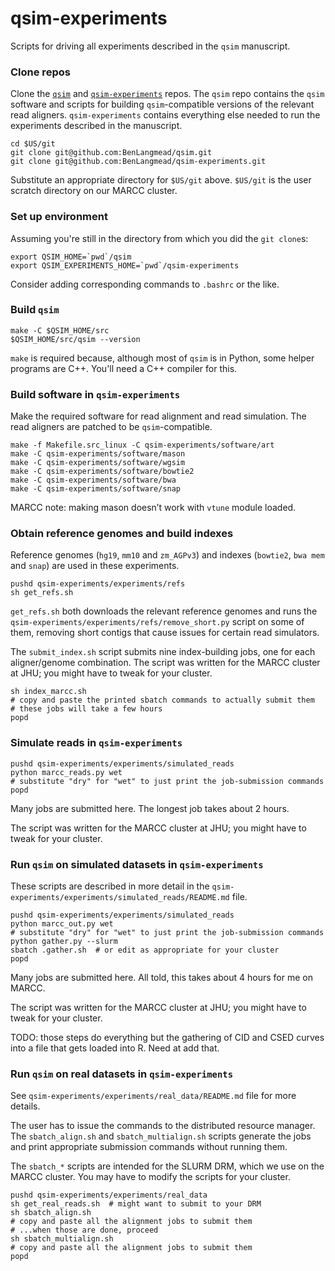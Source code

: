 # qsim-experiments

Scripts for driving all experiments described in the `qsim` manuscript.

### Clone repos

Clone the [`qsim`](https://github.com/BenLangmead/qsim) and [`qsim-experiments`](https://github.com/BenLangmead/qsim-experiments) repos.  The `qsim` repo contains the `qsim` software and scripts for building `qsim`-compatible versions of the relevant read aligners.  `qsim-experiments` contains everything else needed to run the experiments described in the manuscript.

```
cd $US/git
git clone git@github.com:BenLangmead/qsim.git
git clone git@github.com:BenLangmead/qsim-experiments.git
```

Substitute an appropriate directory for `$US/git` above.  `$US/git` is the user scratch directory on our MARCC cluster.

### Set up environment

Assuming you're still in the directory from which you did the `git clone`s:

```
export QSIM_HOME=`pwd`/qsim
export QSIM_EXPERIMENTS_HOME=`pwd`/qsim-experiments
```

Consider adding corresponding commands to `.bashrc` or the like.

### Build `qsim`

```
make -C $QSIM_HOME/src
$QSIM_HOME/src/qsim --version
```

`make` is required because, although most of `qsim` is in Python, some helper programs are C++.  You'll need a C++ compiler for this.

### Build software in `qsim-experiments`

Make the required software for read alignment and read simulation.  The read aligners are patched to be `qsim`-compatible.

```
make -f Makefile.src_linux -C qsim-experiments/software/art
make -C qsim-experiments/software/mason
make -C qsim-experiments/software/wgsim
make -C qsim-experiments/software/bowtie2
make -C qsim-experiments/software/bwa
make -C qsim-experiments/software/snap
```

MARCC note: making mason doesn’t work with `vtune` module loaded.

### Obtain reference genomes and build indexes

Reference genomes (`hg19`, `mm10` and `zm_AGPv3`) and indexes (`bowtie2`, `bwa mem` and `snap`) are used in these experiments.

```
pushd qsim-experiments/experiments/refs
sh get_refs.sh
```

`get_refs.sh` both downloads the relevant reference genomes and runs the `qsim-experiments/experiments/refs/remove_short.py` script on some of them, removing short contigs that cause issues for certain read simulators.

The `submit_index.sh` script submits nine index-building jobs, one for each aligner/genome combination.  The script was written for the MARCC cluster at JHU; you might have to tweak for your cluster.

```
sh index_marcc.sh
# copy and paste the printed sbatch commands to actually submit them
# these jobs will take a few hours
popd
```

### Simulate reads in `qsim-experiments`

```
pushd qsim-experiments/experiments/simulated_reads
python marcc_reads.py wet
# substitute "dry" for "wet" to just print the job-submission commands
popd
```

Many jobs are submitted here.  The longest job takes about 2 hours.

The script was written for the MARCC cluster at JHU; you might have to tweak for your cluster.

### Run `qsim` on simulated datasets in `qsim-experiments`

These scripts are described in more detail in the `qsim-experiments/experiments/simulated_reads/README.md` file.

```
pushd qsim-experiments/experiments/simulated_reads
python marcc_out.py wet
# substitute "dry" for "wet" to just print the job-submission commands
python gather.py --slurm
sbatch .gather.sh  # or edit as appropriate for your cluster
popd
```

Many jobs are submitted here.  All told, this takes about 4 hours for me on MARCC.

The script was written for the MARCC cluster at JHU; you might have to tweak for your cluster.

TODO: those steps do everything but the gathering of CID and CSED curves into a file that gets loaded into R.  Need at add that.

### Run `qsim` on real datasets in `qsim-experiments`

See `qsim-experiments/experiments/real_data/README.md` file for more details.

The user has to issue the commands to the distributed resource manager.  The `sbatch_align.sh` and `sbatch_multialign.sh` scripts generate the jobs and print appropriate submission commands without running them.

The `sbatch_*` scripts are intended for the SLURM DRM, which we use on the MARCC cluster.  You may have to modify the scripts for your cluster.

```
pushd qsim-experiments/experiments/real_data
sh get_real_reads.sh  # might want to submit to your DRM
sh sbatch_align.sh
# copy and paste all the alignment jobs to submit them
# ...when those are done, proceed
sh sbatch_multialign.sh
# copy and paste all the alignment jobs to submit them
popd
```
